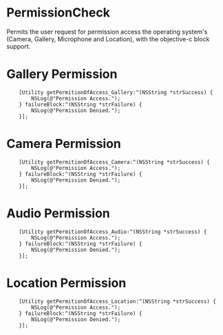 # PermissionCheck
Permits the user request for permission access the operating system's (Camera, Gallery, Microphone and Location), with the objective-c block support.

# Gallery Permission
```
    [Utility getPermitionOfAccess_Gallery:^(NSString *strSuccess) {
        NSLog(@"Permission Access.");
    } failureBlock:^(NSString *strFailure) {
        NSLog(@"Permission Denied.");
    }];
```

# Camera Permission
```
    [Utility getPermitionOfAccess_Camera:^(NSString *strSuccess) {
        NSLog(@"Permission Access.");
    } failureBlock:^(NSString *strFailure) {
        NSLog(@"Permission Denied.");
    }];
```

# Audio Permission
```
    [Utility getPermitionOfAccess_Audio:^(NSString *strSuccess) {
        NSLog(@"Permission Access.");
    } failureBlock:^(NSString *strFailure) {
        NSLog(@"Permission Denied.");
    }];
```

# Location Permission
```
    [Utility getPermitionOfAccess_Location:^(NSString *strSuccess) {
        NSLog(@"Permission Access.");
    } failureBlock:^(NSString *strFailure) {
        NSLog(@"Permission Denied.");
    }];
```
